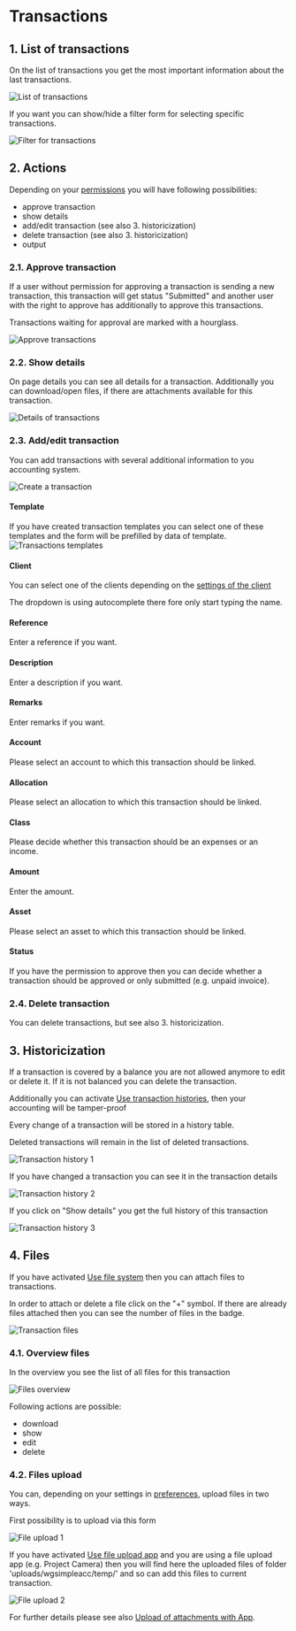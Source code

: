# Transactions

## 1. List of transactions

On the list of transactions you get the most important information about the last transactions.

![List of transactions](../../.gitbook/assets/en/transactions_1.png)

If you want you can show/hide a filter form for selecting specific transactions.

![Filter for transactions](../../.gitbook/assets/en/transactions_2.png)

## 2. Actions

Depending on your [permissions](../administration-menu/permissions.md) you will have following possibilities:

* approve transaction
* show details
* add/edit transaction (see also 3. historicization)
* delete transaction (see also 3. historicization)
* output

### 2.1. Approve transaction

If a user without permission for approving a transaction is sending a new transaction, this transaction will get status "Submitted" and another user with the right to approve has additionally to approve this transactions.

Transactions waiting for approval are marked with a hourglass.

![Approve transactions](../../.gitbook/assets/en/transactions_approve.png)


### 2.2. Show details

On page details you can see all details for a transaction. Additionally you can download/open files, if there are attachments available for this transaction.

![Details of transactions](../../.gitbook/assets/en/transactions_details.png)

### 2.3. Add/edit transaction

You can add transactions with several additional information to you accounting system.

![Create a transaction](../../.gitbook/assets/en/transactions_edit.png)

#### Template

If you have created transaction templates you can select one of these templates and the form will be prefilled by data of template.
![Transactions templates](../../.gitbook/assets/en/templates_tra_2.png)

#### Client

You can select one of the clients depending on the [settings of the client](clients.md)

The dropdown is using autocomplete there fore only start typing the name.

#### Reference

Enter a reference if you want.

#### Description

Enter a description if you want.

#### Remarks

Enter remarks if you want.

#### Account

Please select an account to which this transaction should be linked.

#### Allocation

Please select an allocation to which this transaction should be linked.

#### Class
Please decide whether this transaction should be an expenses or an income.

#### Amount

Enter the amount.

#### Asset

Please select an asset to which this transaction should be linked.

#### Status

If you have the permission to approve then you can decide whether a transaction should be approved or only submitted (e.g. unpaid invoice).

### 2.4. Delete transaction

You can delete transactions, but see also 3. historicization.

## 3. Historicization

If a transaction is covered by a balance you are not allowed anymore to edit or delete it. If it is not balanced you can delete the transaction.

Additionally you can activate [Use transaction histories](../administration-menu/preferences.md), then your accounting will be tamper-proof

Every change of a transaction will be stored in a history table.

Deleted transactions will remain in the list of deleted transactions.

![Transaction history 1](../../.gitbook/assets/en/transactions_history_1.png)

If you have changed a transaction you can see it in the transaction details

![Transaction history 2](../../.gitbook/assets/en/transactions_history_2.png)

If you click on "Show details" you get the full history of this transaction

![Transaction history 3](../../.gitbook/assets/en/transactions_history_3.png)

## 4. Files

If you have activated [Use file system](../administration-menu/preferences.md) then you can attach files to transactions.

In order to attach or delete a file click on the "+" symbol. If there are already files attached then you can see the number of files in the badge.

![Transaction files](../../.gitbook/assets/en/files_1.png)

### 4.1. Overview files

In the overview you see the list of all files for this transaction

![Files overview](../../.gitbook/assets/en/files_2.png)

Following actions are possible:

* download
* show
* edit
* delete

### 4.2. Files upload

You can, depending on your settings in [preferences](../administration-menu/preferences.md), upload files in two ways.

First possibility is to upload via this form

![File upload 1](../../.gitbook/assets/en/files_3.png)

If you have activated [Use file upload app](../administration-menu/preferences.md) and you are using a file upload app (e.g. Project Camera) then
you will find here the uploaded files of folder 'uploads/wgsimpleacc/temp/' and so can add this files to current transaction.

![File upload 2](../../.gitbook/assets/en/files_4.png)

For further details please see also [Upload of attachments with App](appupload.md).
